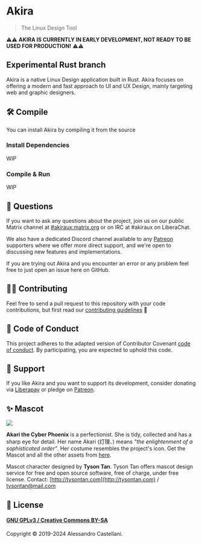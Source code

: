 # Akira

> The Linux Design Tool

⚠️⚠️ **AKIRA IS CURRENTLY IN EARLY DEVELOPMENT, NOT READY TO BE USED FOR PRODUCTION!** ⚠️⚠️

## Experimental Rust branch

Akira is a native Linux Design application built in Rust. Akira focuses on offering a modern and fast approach to UI and UX Design, mainly targeting web and graphic designers.

## 🛠 Compile

You can install Akira by compiling it from the source

### Install Dependencies

WIP

### Compile &amp; Run

WIP

## 🤔 Questions

If you want to ask any questions about the project, join us on our public Matrix channel at
[#akiraux:matrix.org](https://matrix.to/#/#akiraux:matrix.org) or on IRC at #akiraux on LiberaChat.

We also have a dedicated Discord channel available to any [Patreon](https://www.patreon.com/akiraux) supporters where we offer more direct support, and we're open to discussing new features and implementations.

If you are trying out Akira and you encounter an error or any problem feel free to just open an issue here on GitHub.

## 👨‍💻 Contributing

Feel free to send a pull request to this repository with your code contributions, but first read our [contributing guidelines](CONTRIBUTING.md) :page_with_curl:

## 📌 Code of Conduct

This project adheres to the adapted version of Contributor Covenant [code of conduct](.github/CODE_OF_CONDUCT.md). By participating, you are expected to uphold this code.

## 🎉 Support

If you like Akira and you want to support its development, consider donating via [Liberapay](https://liberapay.com/AkiraUX/) or pledge on [Patreon](https://www.patreon.com/akiraux).

## ✨ Mascot

![](https://raw.githubusercontent.com/akiraux/assets/master/mascot/akira-mascot-akari.png)

**Akari the Cyber Phoenix** is a perfectionist. She is tidy, collected and has a sharp eye for detail. Her name Akari (灯理、) means _"the enlightenment of a sophisticated order"_. Her costume resembles the project's icon. Get the Mascot and all the other assets from [here](https://github.com/akiraux/assets).

Mascot character designed by **Tyson Tan**.
Tyson Tan offers mascot design service for free and open source software, free of charge, under free license.
Contact: [http://tysontan.com](http://tysontan.com) / [tysontan@mail.com](mailto:tysontan@mail.com)

## 📜 License

#### [GNU GPLv3 / Creative Commons BY-SA](./COPYING)

Copyright © 2019-2024 Alessandro Castellani.
